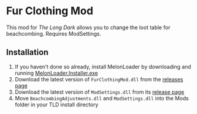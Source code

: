 ﻿# Fur Clothing Mod

This mod for *The Long Dark* allows you to change the loot table for beachcombing. Requires ModSettings.

## Installation

1. If you haven't done so already, install MelonLoader by downloading and running [MelonLoader.Installer.exe](https://github.com/HerpDerpinstine/MelonLoader/releases/latest/download/MelonLoader.Installer.exe)
2. Download the latest version of `FurClothingMod.dll` from the [releases page](https://github.com/ds5678/BeachcombingAdjustments/releases)
3. Download the latest version of `ModSettings.dll` from its [release page](https://github.com/zeobviouslyfakeacc/ModSettings/releases)
4. Move `BeachcombingAdjustments.dll` and `ModSettings.dll` into the Mods folder in your TLD install directory